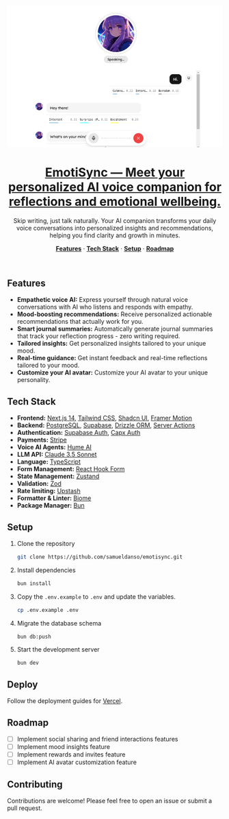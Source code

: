 <a href="">
  <img alt="EmotiSync — Your personalized AI companion" src="public/images/app.png">
  <h1 align="center">EmotiSync — Meet your personalized AI voice companion for reflections and emotional wellbeing.</h1>
</a>

<p align="center">
Skip writing, just talk naturally. Your AI companion transforms your daily voice conversations into personalized insights and recommendations, helping you find clarity and growth in minutes.
</p>

 <p align="center">
   <a href="#features"><strong>Features</strong></a> ·
  <a href="#tech-stack"><strong>Tech Stack</strong></a> ·
  <a href="#setup"><strong>Setup</strong></a> ·
  <a href="#roadmap"><strong>Roadmap</strong></a>
</p>
<br/>

## Features

- **Empathetic voice AI:** Express yourself through natural voice conversations with AI who listens and responds with empathy.
- **Mood-boosting recommendations:** Receive personalized actionable recommendations that actually work for you.
- **Smart journal summaries:** Automatically generate journal summaries that track your reflection progress - zero writing required.
- **Tailored insights:** Get personalized insights tailored to your unique mood.
- **Real-time guidance:** Get instant feedback and real-time reflections tailored to your mood.
- **Customize your AI avatar:** Customize your AI avatar to your unique personality.

## Tech Stack

- **Frontend:** [Next.js 14](https://nextjs.org), [Tailwind CSS](https://tailwindcss.com), [Shadcn UI](https://ui.shadcn.com/), [Framer Motion](https://www.framer.com/motion/)
- **Backend:** [PostgreSQL](https://www.postgresql.org/), [Supabase](https://supabase.com/), [Drizzle ORM](https://orm.drizzle.team/), [Server Actions](https://nextjs.org/docs/app/building-your-application/data-fetching/server-actions-and-mutations)
- **Authentication:** [Supabase Auth](https://supabase.com/), [Capx Auth](https://capx.ai/)
- **Payments:** [Stripe](https://stripe.com/)
- **Voice AI Agents:** [Hume AI](https://hume.ai/)
- **LLM API:** [Claude 3.5 Sonnet](https://anthropic.com/)
- **Language:** [TypeScript](https://www.typescriptlang.org/)
- **Form Management:** [React Hook Form](https://react-hook-form.com/)
- **State Management:** [Zustand](https://zustand-demo.pmnd.rs/)
- **Validation:** [Zod](https://zod.dev/)
- **Rate limiting:** [Upstash](https://upstash.com/)
- **Formatter & Linter:** [Biome](https://biomejs.dev/)
- **Package Manager:** [Bun](https://bun.sh/)

## Setup

1. Clone the repository

   ```bash
   git clone https://github.com/samueldanso/emotisync.git
   ```

2. Install dependencies

   ```bash
   bun install
   ```

3. Copy the `.env.example` to `.env` and update the variables.

   ```bash
   cp .env.example .env
   ```

4. Migrate the database schema

   ```bash
   bun db:push
   ```

5. Start the development server

   ```bash
   bun dev
   ```

## Deploy

Follow the deployment guides for [Vercel](https://nextjs.org/learn-pages-router/basics/deploying-nextjs-app/deploy).

## Roadmap

- [ ] Implement social sharing and friend interactions features
- [ ] Implement mood insights feature
- [ ] Implement rewards and invites feature
- [ ] Implement AI avatar customization feature

## Contributing

Contributions are welcome! Please feel free to open an issue or submit a pull request.
